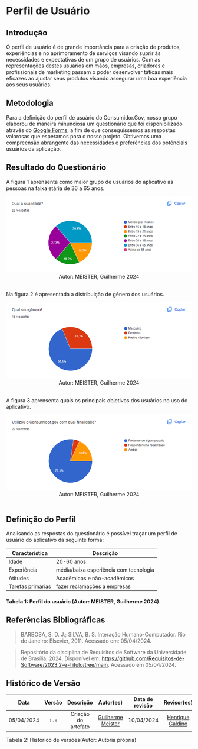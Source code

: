# Perfil de Usuário

## Introdução

O perfil de usuário é de grande importância para a criação de produtos, experiências e no aprimoramento de serviços visando suprir às necessidades e expectativas de um grupo de usuários. Com as representações destes usuários em mãos, empresas, criadores e profissionais de marketing passam o poder desenvolver táticas mais eficazes ao ajustar seus produtos visando assegurar uma boa experiência aos seus usuários.

## Metodologia

Para a definição do perfil de usuário do Consumidor.Gov, nosso grupo elaborou de maneira minunciosa um questionário que foi disponibilizado através do [Google Forms](),
a fim de que conseguissemos as respostas valorosas que esperamos para o nosso projeto. Obtivemos uma compreensão abrangente das necessidades e preferências dos potênciais usuários da aplicação.

## Resultado do Questionário

A figura 1 aprensenta como maior grupo de usuários do aplicativo as pessoas na faixa etária de 36 a 65 anos.

<div align="center">
<img src="https://github.com/Requisitos-de-Software/2024.1-Consumidor.gov/blob/main/assets/img/Elicitação/Questao02.png?raw=true" alt = Figura3  />
<figcaption align="center">Autor: MEISTER, Guilherme 2024</figcaption>
</div>
<br/>

Na figura 2 é apresentada a distribuição de gênero dos usuários.

<div align="center">
<img src="https://github.com/Requisitos-de-Software/2024.1-Consumidor.gov/blob/main/assets/img/Elicitação/Questao03.png?raw=true" alt = Figura3  />
<figcaption align="center">Autor: MEISTER, Guilherme 2024</figcaption>
</div>
<br/>

A figura 3 aprensenta quais os principais objetivos dos usuários no uso do aplicativo.

<div align="center">
<img src="https://github.com/Requisitos-de-Software/2024.1-Consumidor.gov/blob/main/assets/img/Elicitação/Questao06.png?raw=true" alt = Figura3  />
<figcaption align="center">Autor: MEISTER, Guilherme 2024</figcaption>
</div>
<br/>

## Definição do Perfil

Analisando as respostas do questionário é possível traçar um perfil de usuário do aplicativo da seguinte forma:

| Característica    | Descrição                                                                    |
| ----------------- | ---------------------------------------------------------------------------- |
| Idade             |      20-60 anos                                                              |
| Experiência       |    média/baixa esperiência com tecnologia                                     |
| Atitudes          |   Acadêmicos e não-acadêmicos                                                                 |
| Tarefas primárias |   fazer reclamações a empresas                                           |

#### Tabela 1: Perfil do usuário (Autor: MEISTER, Guilherme 2024).

## Referências Bibliográficas

> BARBOSA, S. D. J.; SILVA, B. S. Interação Humano-Computador. Rio de Janeiro: Elsevier, 2011. Acessado em: 05/04/2024.

> Repositório da disciplina de Requisitos de Software da Universidade de Brasília, 2024. Disponível em: <a>https://github.com/Requisitos-de-Software/2023.2-e-Titulo/tree/main</a>. Acessado em 05/04/2024.

## Histórico de Versão

| Data | Versão | Descrição | Autor(es) | Data de revisão | Revisor(es) |
| :--:       | :----: | :-------: | :---: | :-------------: | :-----: |
| 05/04/2024 | `1.0`  | Criação do artefato | [Guilherme Meister](https://github.com/gmeister18) | 10/04/2024 | [Henrique Galdino](https://github.com/hgaldino05) |

<div align="center">
<figcaption align="left">Tabela 2: Histórico de versões(Autor: Autoria própria)</figcaption>
</div>
<br/>